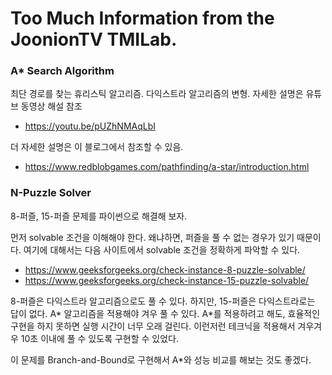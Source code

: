 # Too Much Information from the JoonionTV TMILab. 

### A* Search Algorithm

최단 경로를 찾는 휴리스틱 알고리즘. 다익스트라 알고리즘의 변형.
자세한 설명은 유튜브 동영상 해설 참조
* <https://youtu.be/pUZhNMAqLbI>

더 자세한 설명은 이 블로그에서 참조할 수 있음.
* <https://www.redblobgames.com/pathfinding/a-star/introduction.html>

### N-Puzzle Solver

8-퍼즐, 15-퍼즐 문제를 파이썬으로 해결해 보자. 

먼저 solvable 조건을 이해해야 한다. 왜냐하면, 퍼즐을 풀 수 없는 경우가 있기 때문이다. 여기에 대해서는 다음 사이트에서 solvable 조건을 정확하게 파악할 수 있다.
* <https://www.geeksforgeeks.org/check-instance-8-puzzle-solvable/>
* <https://www.geeksforgeeks.org/check-instance-15-puzzle-solvable/>

8-퍼즐은 다익스트라 알고리즘으로도 풀 수 있다. 하지만, 15-퍼즐은 다익스트라로는 답이 없다. A* 알고리즘을 적용해야 겨우 풀 수 있다. A*를 적용하려고 해도, 효율적인 구현을 하지 못하면 실행 시간이 너무 오래 걸린다. 이런저런 테크닉을 적용해서 겨우겨우 10초 이내에 풀 수 있도록 구현할 수 있었다.

이 문제를 Branch-and-Bound로 구현해서 A*와 성능 비교를 해보는 것도 좋겠다. 

